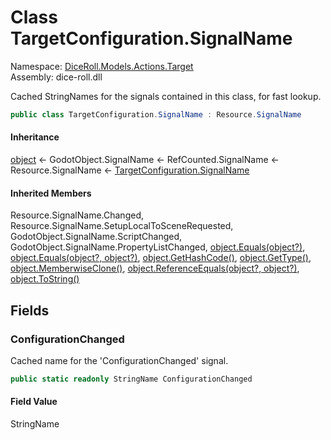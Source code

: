 # <a id="DiceRoll_Models_Actions_Target_TargetConfiguration_SignalName"></a> Class TargetConfiguration.SignalName

Namespace: [DiceRoll.Models.Actions.Target](DiceRoll.Models.Actions.Target.md)  
Assembly: dice\-roll.dll  

Cached StringNames for the signals contained in this class, for fast lookup.

```csharp
public class TargetConfiguration.SignalName : Resource.SignalName
```

#### Inheritance

[object](https://learn.microsoft.com/dotnet/api/system.object) ← 
GodotObject.SignalName ← 
RefCounted.SignalName ← 
Resource.SignalName ← 
[TargetConfiguration.SignalName](DiceRoll.Models.Actions.Target.TargetConfiguration.SignalName.md)

#### Inherited Members

Resource.SignalName.Changed, 
Resource.SignalName.SetupLocalToSceneRequested, 
GodotObject.SignalName.ScriptChanged, 
GodotObject.SignalName.PropertyListChanged, 
[object.Equals\(object?\)](https://learn.microsoft.com/dotnet/api/system.object.equals\#system\-object\-equals\(system\-object\)), 
[object.Equals\(object?, object?\)](https://learn.microsoft.com/dotnet/api/system.object.equals\#system\-object\-equals\(system\-object\-system\-object\)), 
[object.GetHashCode\(\)](https://learn.microsoft.com/dotnet/api/system.object.gethashcode), 
[object.GetType\(\)](https://learn.microsoft.com/dotnet/api/system.object.gettype), 
[object.MemberwiseClone\(\)](https://learn.microsoft.com/dotnet/api/system.object.memberwiseclone), 
[object.ReferenceEquals\(object?, object?\)](https://learn.microsoft.com/dotnet/api/system.object.referenceequals), 
[object.ToString\(\)](https://learn.microsoft.com/dotnet/api/system.object.tostring)

## Fields

### <a id="DiceRoll_Models_Actions_Target_TargetConfiguration_SignalName_ConfigurationChanged"></a> ConfigurationChanged

Cached name for the 'ConfigurationChanged' signal.

```csharp
public static readonly StringName ConfigurationChanged
```

#### Field Value

 StringName


